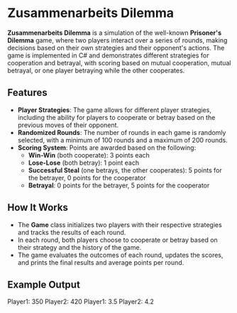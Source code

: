# Zusammenarbeits Dilemma

**Zusammenarbeits Dilemma** is a simulation of the well-known **Prisoner's Dilemma** game, where two players interact over a series of rounds, making decisions based on their own strategies and their opponent's actions. The game is implemented in C# and demonstrates different strategies for cooperation and betrayal, with scoring based on mutual cooperation, mutual betrayal, or one player betraying while the other cooperates.

## Features

- **Player Strategies**: The game allows for different player strategies, including the ability for players to cooperate or betray based on the previous moves of their opponent.
- **Randomized Rounds**: The number of rounds in each game is randomly selected, with a minimum of 100 rounds and a maximum of 200 rounds.
- **Scoring System**: Points are awarded based on the following:
  - **Win-Win** (both cooperate): 3 points each
  - **Lose-Lose** (both betray): 1 point each
  - **Successful Steal** (one betrays, the other cooperates): 5 points for the betrayer, 0 points for the cooperator
  - **Betrayal**: 0 points for the betrayer, 5 points for the cooperator

## How It Works

- The **Game** class initializes two players with their respective strategies and tracks the results of each round.
- In each round, both players choose to cooperate or betray based on their strategy and the history of the game.
- The game evaluates the outcomes of each round, updates the scores, and prints the final results and average points per round.

## Example Output

Player1: 350
Player2: 420
Player1: 3.5
Player2: 4.2
